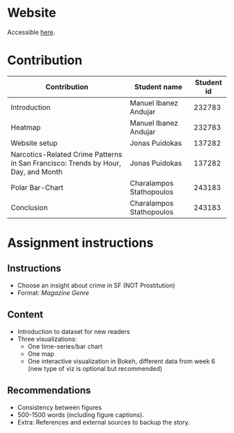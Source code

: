 # Website
Accessible [here](https://puidokas.github.io/socialdata2025-group77/).

# Contribution

| Contribution | Student name | Student id |
| -------- | ------- | ------- |
| Introduction | Manuel Ibanez Andujar | 232783 |
| Heatmap | Manuel Ibanez Andujar | 232783 |
| Website setup | Jonas Puidokas | 137282 |
| Narcotics-Related Crime Patterns in San Francisco: Trends by Hour, Day, and Month | Jonas Puidokas | 137282 |
| Polar Bar-Chart | Charalampos Stathopoulos | 243183 |
| Conclusion | Charalampos Stathopoulos | 243183 |

# Assignment instructions

## Instructions

* Choose an insight about crime in SF (NOT Prostitution)
* Format: *Magazine Genre*

## Content

* Introduction to dataset for new readers
* Three visualizations:
    - One time-series/bar chart
    - One map
    - One interactive visualization in Bokeh, different data from week 6 (new type of viz is optional but recommended)

## Recommendations

* Consistency between figures
* 500-1500 words (including figure captions). 
* Extra: References and external sources to backup the story.

